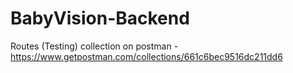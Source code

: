 # BabyVision-Backend

Routes (Testing) collection on postman -  https://www.getpostman.com/collections/661c6bec9516dc211dd6

